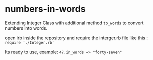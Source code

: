 # numbers-in-words
Extending Integer Class with additional method `to_words` to convert numbers into words.

open irb inside the repository and require the interger.rb file like this :
`require './Integer.rb'`

Its ready to use, example:
`47.in_words
=> "forty-seven"`
